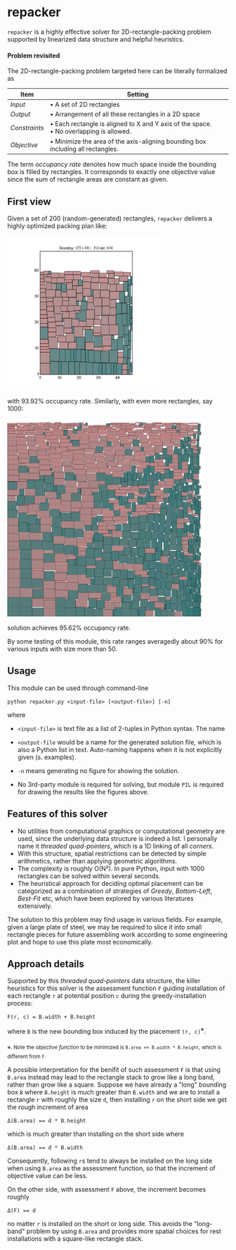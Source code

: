 repacker
=====

`repacker` is a highly effective solver for 2D-rectangle-packing problem  supported by linearized data structure and helpful heuristics.

<!-- In short, the packing problem requires to give a plan of placing rectangles in a 2D space, edges aligned, targeting the minimum bounding-box area. -->

#### Problem revisited

The 2D-rectangle-packing problem targeted here can be literally formalized as

| Item | Setting |
|---|---|
| *Input* | • A set of 2D rectangles <br/>  |
| *Output* | • Arrangement of all these rectangles in a 2D space |
| *Constraints* | • Each rectangle is aligned to X and Y axis of the space. <br/> • No overlapping is allowed. |
| *Objective* | • Minimize the area of the axis-aligning bounding box including all rectangles. |

The term *occupancy rate* denotes how much space inside the bounding box is filled by rectangles. It corresponds to exactly one objective value since the sum of rectangle areas are constant as given.

<!-- This may be tricky to solve straighforwardly. -->

## First view

Given a set of 200 (random-generated) rectangles, `repacker` delivers a highly optimized packing plan like:

<p>
	<img src="./sample_figure_200.png" width="350" height="350" />
</p>

with 93.92% occupancy rate. Similarly, with even more rectangles, say 1000:

<p>
	<img src="./sample_figure_1000.png" width="450" height="450" />
</p>

<!-- <sup>[1]</sup>. -->

<!-- <sub>[1]. Except when the sizes of many rectangles are same, which is the degeneracy case to be fixed in the future. </sub>
 -->

solution achieves 95.62% occupancy rate.


By some testing of this module, this rate ranges averagedly about 90% for various inputs with size more than 50.


## Usage

This module can be used through command-line

```
python repacker.py <input-file> [<output-file>] [-n]
```

where

- `<input-file>` is text file as a list of 2-tuples in Python syntax. The name

- `<output-file` would be a name for the generated solution file, which is also a Python list in text. Auto-naming happens when it is not explicitly given (s. examples).

- `-n` means generating no figure for showing the solution.


* No 3rd-party module is required for solving, but module `PIL` is required for drawing the results like the figures above.


## Features of this solver

- No utilities from computational graphics or computational geometry are used, since the underlying data structure is indeed a list. I personally name it *threaded quad-pointers*, which is a 1D linking of all *corners*.
- With this structure, spatial restrictions can be detected by simple arithmetics, rather than applying geometric algorithms.
- The complexity is roughly O(N²). In pure Python, input with 1000 rectangles can be solved within several seconds.
- The heuristical approach for deciding optimal placement can be categorized as a combination of strategies of *Greedy*, *Bottom-Left*, *Best-Fit* etc, which have been explored by various literatures extensively.

<!--
- More performant implementation can be derived from this Python implementation with no language-specific .
-->


<!-- | *Extension* |• Any rectangle can be replaced with its 90°-rotated version. | -->

The solution to this problem may find usage in various fields. For example, given a large plate of steel, we may be required to slice it into small rectangle pieces for future assembling work according to some engineering plot and hope to use this plate most economically.


## Approach details

Supported by this *threaded quad-pointers* data structure, the killer heuristics for this solver is the assessment function `F` guiding installation of each rectangle `r` at potential position `c` during the greedy-installation process:

```
F(r, c) = B.width + B.height
```

where `B` is the new bounding box induced by the placement `(r, c)`<sup>※</sup>.

<sub>※. Note the *objective function* to be minimized is `B.area == B.width * B.height`, which is different from `F`.</sub>

A possible interpretation for the benifit of such assessment `F` is that using `B.area` instead may lead to the rectangle stack to grow like a long band, rather than grow like a square. Suppose we have already a "long" bounding box `B` where `B.height` is much greater than `B.width` and we are to install a rectangle `r` with roughly the size `d`, then installing `r` on the short side we get the rough increment of area

```
Δ(B.area) == d * B.height
```

which is much greater than installing on the short side where

```
Δ(B.area) == d * B.width
```

Consequently, following `r`s tend to always be installed on the long side when using `B.area` as the assessment function, so that the increment of objective value can be less.

On the other side, with assessment `F` above, the increment becomes roughly

```
Δ(F) == d
```

no matter `r` is installed on the short or long side. This avoids the "long-band" problem by using `B.area` and provides more spatial choices for rest installations with a square-like rectangle stack.


<!--
 That is, for a long-band-like stack,  an installation of new rectangle on the short side comprises a much greater increment of the bounding area than on the long side. Consequently the rest of rectangles tend to be installed further along the long side.

On the other side, the above `F` avoids such problem by treating installation on long/short side almost equally.
-->

<!--
## restrictions and todos

- when many rectangles are of the same size, which is the degeneracy case, the model suffers from the disability of arranging them like a "grid". the fix requires clear definition for how to compute space restrictions and how to maintain the "thread" when such cases raise.

 - in this unbounded space, it seems there exists a tendency to arrange rectangles along the x or y axis for some input with rectangles of near sizes. though the quantitative result looks good, but setting constraints about boundaries should be made available to make the resulted bounding area more like a square.

 -->

<!--
## Detailed approach of solving
- The model is implemented with an abstract data structure resembling the *threaded-tree*
- Incrementally, a rectangle is installed to a corner and new corners get generated by such installation. Then the new corners (only top-left corner and bottom-right corner of this rectangle are included for simplicity) are treated as children of the just used corner, which is their parent in the *tree*
- The corner object is abstracted by the object *Turning*
- There are *convex* and *concave* turnings
- Each *Turning* is associated with four pointers, pointing left/right/up/down directions. Such information is used to detect spatial restrictions affecting the feasible size of rectangle which can be installed onto this turning
- When a rectangle is installed onto a convex turning, it is "slided" left (when at upleft turning) or downwards (when at downright turning) until hitting any installed rectangle or the boundary. Such installation two new corners into the current thread and a brand new "inner thread" into the model
- When a rectangle is installed onto a concave turning, merely the new corners are inserted into the current thread
- The spatial restriction at a turning for installing a rectangle is heuristically calculated by multiplying the distance between the left/right pointer's targets as well as the distance between the up/down pointer's targets
- With **greedy** method, which seems highly profiting
-->